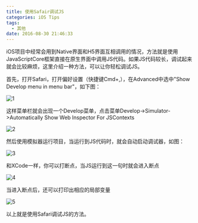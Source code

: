 ```yaml
---
title: 使用Safair调试JS
categories: iOS Tips
tags:
  - 其他
date: 2016-08-30 21:46:33
---
```


iOS项目中经常会用到Native界面和H5界面互相调用的情况，方法就是使用JavaScriptCore框架直接在原生界面中调用JS代码。如果JS代码较长，调试起来就会比较麻烦，这里介绍一种方法，可以让你轻松调试JS。

首先，打开Safari，打开偏好设置（快捷键Cmd+,），在Advanced中选中"Show Develop menu in menu bar"，如下图：

![1](http://7xn88v.com1.z0.glb.clouddn.com/500ac2228a67a84dd4c20e73f104a560.png)

这样菜单栏就会出现一个Develop菜单，点击菜单Develop->Simulator->Automatically Show Web Inspector For JSContexts

![2](http://7xn88v.com1.z0.glb.clouddn.com/211795a2560cf0bc3973a5d778d96343.png)

然后使用模拟器运行项目，当运行到JS代码时，就会自动启动调试器，如图：

![3](http://7xn88v.com1.z0.glb.clouddn.com/19c6bf7d6bce0e9b54f289ccc9025ecc.png)

和XCode一样，你可以打断点，当JS运行到这一句时就会进入断点

![4](http://7xn88v.com1.z0.glb.clouddn.com/f6b607a7a949df00b9f2e20f11e7b29a.png)

当进入断点后，还可以打印出相应的局部变量

![5](http://7xn88v.com1.z0.glb.clouddn.com/993f4e504f25bc37a79cc1f6ffd1a9ca.png)

以上就是使用Safari调试JS的方法。
